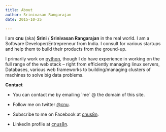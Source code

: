 ```yaml
---
title: About
author: Srinivasan Rangarajan
date: 2015-10-25

---
```

I am **cnu** (aka) **Srini** / **Srinivasan Rangarajan** in the real world. I am a Software Developer/Entrepreneur from India. I consult for various startups and help them to build their products from the ground-up.

I primarily work on [python][1], though I do have experience in working on the full range of the web stack &#8211; right from efficiently managing linux servers, Databases, various web frameworks to building/managing clusters of machines to solve big data problems.

**Contact**

* You can contact me by emailing \`me\` @ the domain of this site.
  
* Follow me on twitter [@cnu][2].
  
* Subscribe to me on Facebook at [cnus8n][3].
  
* Linkedin profile at [cnus8n][4].

 [1]: http://python.org/
 [2]: http://twitter.com/cnu
 [3]: http://www.facebook.com/cnus8n
 [4]: http://in.linkedin.com/in/cnus8n